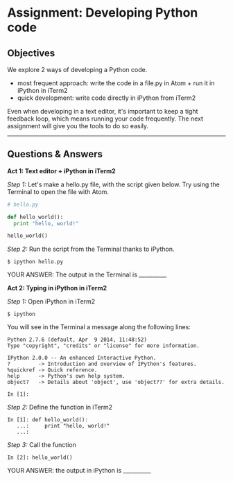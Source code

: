 # Assignment: Developing Python code

## Objectives
We explore 2 ways of developing a Python code.
- most frequent approach: write the code in a file.py in Atom + run it in iPython in iTerm2
- quick development: write code directly in iPython from iTerm2

Even when developing in a text editor, it's important to keep a tight feedback
loop, which means running your code frequently. The next assignment will give you the tools to do so easily.
_______________________________________

## Questions & Answers

__Act 1: Text editor + iPython in iTerm2__

*Step 1:* Let's make a hello.py file, with the script given below. Try using the Terminal to open the file with Atom.
```python
# hello.py

def hello_world():
  print "hello, world!"

hello_world()
```

*Step 2:* Run the script from the Terminal thanks to iPython.
```
$ ipython hello.py
```

YOUR ANSWER: The output in the Terminal is __________


__Act 2: Typing in iPython in iTerm2__

*Step 1:* Open iPython in iTerm2
```
$ ipython
```
You will see in the Terminal a message along the following lines:
```
Python 2.7.6 (default, Apr  9 2014, 11:48:52)
Type "copyright", "credits" or "license" for more information.

IPython 2.0.0 -- An enhanced Interactive Python.
?         -> Introduction and overview of IPython's features.
%quickref -> Quick reference.
help      -> Python's own help system.
object?   -> Details about 'object', use 'object??' for extra details.

In [1]:
```

*Step 2:* Define the function in iTerm2
```
In [1]: def hello_world():
   ...:     print "hello, world!"
   ...:
```
*Step 3:* Call the function
```
In [2]: hello_world()
```

YOUR ANSWER: the output in iPython is __________
